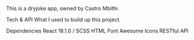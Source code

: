 This is a dryjoke app, owned by Castro Mbithi

Tech & API
What I used to build up this project.

Dependencies
React 18.1.0 /
SCSS
HTML
Font Awesome Icons
RESTful API

